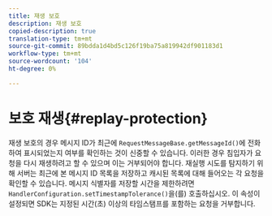 ```yaml
---
title: 재생 보호
description: 재생 보호
copied-description: true
translation-type: tm+mt
source-git-commit: 89bdda1d4bd5c126f19ba75a819942df901183d1
workflow-type: tm+mt
source-wordcount: '104'
ht-degree: 0%

---
```



# 보호 재생{#replay-protection}

재생 보호의 경우 메시지 ID가 최근에 `RequestMessageBase.getMessageId()`에 전화하여 표시되었는지 여부를 확인하는 것이 신중할 수 있습니다. 이러한 경우 침입자가 요청을 다시 재생하려고 할 수 있으며 이는 거부되어야 합니다. 재실행 시도를 탐지하기 위해 서버는 최근에 본 메시지 ID 목록을 저장하고 캐시된 목록에 대해 들어오는 각 요청을 확인할 수 있습니다. 메시지 식별자를 저장할 시간을 제한하려면 `HandlerConfiguration.setTimestampTolerance()`을(를) 호출하십시오. 이 속성이 설정되면 SDK는 지정된 시간(초) 이상의 타임스탬프를 포함하는 요청을 거부합니다.
